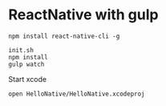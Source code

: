 # ReactNative with gulp


```
npm install react-native-cli -g

init.sh
npm install
gulp watch
```

Start xcode

```
open HelloNative/HelloNative.xcodeproj
```
